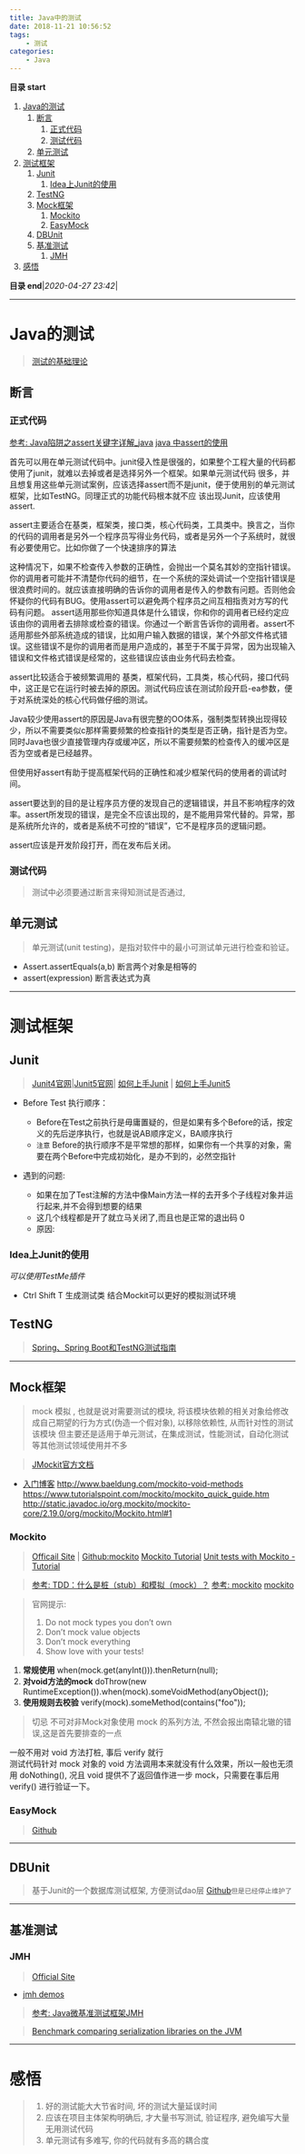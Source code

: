 ```yaml
---
title: Java中的测试
date: 2018-11-21 10:56:52
tags: 
    - 测试
categories: 
    - Java
---
```


**目录 start**

1. [Java的测试](#java的测试)
    1. [断言](#断言)
        1. [正式代码](#正式代码)
        1. [测试代码](#测试代码)
    1. [单元测试](#单元测试)
1. [测试框架](#测试框架)
    1. [Junit](#junit)
        1. [Idea上Junit的使用](#idea上junit的使用)
    1. [TestNG](#testng)
    1. [Mock框架](#mock框架)
        1. [Mockito](#mockito)
        1. [EasyMock](#easymock)
    1. [DBUnit](#dbunit)
    1. [基准测试](#基准测试)
        1. [JMH](#jmh)
1. [感悟](#感悟)

**目录 end**|_2020-04-27 23:42_|
****************************************
# Java的测试
> [测试的基础理论](/Skills/Base/Test.md)

## 断言
### 正式代码
[参考: Java陷阱之assert关键字详解_java](https://yq.aliyun.com/ziliao/131292)
[java 中assert的使用](http://www.cnblogs.com/mylove7/articles/3457157.html)

首先可以用在单元测试代码中。junit侵入性是很强的，如果整个工程大量的代码都使用了junit，就难以去掉或者是选择另外一个框架。如果单元测试代码 很多，并且想复用这些单元测试案例，应该选择assert而不是junit，便于使用别的单元测试框架，比如TestNG。同理正式的功能代码根本就不应 该出现Junit，应该使用assert.

assert主要适合在基类，框架类，接口类，核心代码类，工具类中。换言之，当你的代码的调用者是另外一个程序员写得业务代码，或者是另外一个子系统时，就很有必要使用它。比如你做了一个快速排序的算法 

这种情况下，如果不检查传入参数的正确性，会抛出一个莫名其妙的空指针错误。你的调用者可能并不清楚你代码的细节，在一个系统的深处调试一个空指针错误是很浪费时间的。就应该直接明确的告诉你的调用者是传入的参数有问题。否则他会怀疑你的代码有BUG。使用assert可以避免两个程序员之间互相指责对方写的代码有问题。
assert适用那些你知道具体是什么错误，你和你的调用者已经约定应该由你的调用者去排除或检查的错误。你通过一个断言告诉你的调用者。assert不适用那些外部系统造成的错误，比如用户输入数据的错误，某个外部文件格式错误。这些错误不是你的调用者而是用户造成的，甚至于不属于异常，因为出现输入错误和文件格式错误是经常的，这些错误应该由业务代码去检查。

assert比较适合于被频繁调用的 基类，框架代码，工具类，核心代码，接口代码中，这正是它在运行时被去掉的原因。测试代码应该在测试阶段开启-ea参数，便于对系统深处的核心代码做仔细的测试。

Java较少使用assert的原因是Java有很完整的OO体系，强制类型转换出现得较少，所以不需要类似c那样需要频繁的检查指针的类型是否正确，指针是否为空。同时Java也很少直接管理内存或缓冲区，所以不需要频繁的检查传入的缓冲区是否为空或者是已经越界。

但使用好assert有助于提高框架代码的正确性和减少框架代码的使用者的调试时间。

assert要达到的目的是让程序员方便的发现自己的逻辑错误，并且不影响程序的效率。assert所发现的错误，是完全不应该出现的，是不能用异常代替的。异常，那是系统所允许的，或者是系统不可控的“错误”，它不是程序员的逻辑问题。

assert应该是开发阶段打开，而在发布后关闭。

### 测试代码
> 测试中必须要通过断言来得知测试是否通过, 


## 单元测试
> 单元测试(unit testing)，是指对软件中的最小可测试单元进行检查和验证。

- Assert.assertEquals(a,b) 断言两个对象是相等的
- assert(expression) 断言表达式为真

****************
# 测试框架
## Junit
> [Junit4官网](https://junit.org/junit4/)|[Junit5官网](https://junit.org/junit5/)| [如何上手Junit](/MyBlog/how-to-use-junit.md) | [如何上手Junit5](/MyBlog/how-to-use-junit5.md)

- Before Test 执行顺序：
    - Before在Test之前执行是毋庸置疑的，但是如果有多个Before的话，按定义的先后逆序执行，也就是说AB顺序定义，BA顺序执行
    - `注意` Before的执行顺序不是平常想的那样，如果你有一个共享的对象，需要在两个Before中完成初始化，是办不到的，必然空指针

- 遇到的问题:
    - 如果在加了Test注解的方法中像Main方法一样的去开多个子线程对象并运行起来,并不会得到想要的结果
    - 这几个线程都是开了就立马关闭了,而且也是正常的退出码 0 
    - 原因:

### Idea上Junit的使用
_可以使用TestMe插件_
- Ctrl Shift T 生成测试类 结合Mockit可以更好的模拟测试环境

## TestNG
> [Spring、Spring Boot和TestNG测试指南](https://github.com/chanjarster/spring-test-examples)

**************
## Mock框架
> mock 模拟 , 也就是说对需要测试的模块, 将该模块依赖的相关对象给修改成自己期望的行为方式(伪造一个假对象), 以移除依赖性, 从而针对性的测试该模块
> 但主要还是适用于单元测试，在集成测试，性能测试，自动化测试等其他测试领域使用并不多

> [JMockit官方文档](http://www.vogella.com/tutorials/Mockito/article.html#testing-with-mock-objects)
- [入门博客](http://blog.csdn.net/chjttony/article/details/17838693)
http://www.baeldung.com/mockito-void-methods
https://www.tutorialspoint.com/mockito/mockito_quick_guide.htm
http://static.javadoc.io/org.mockito/mockito-core/2.19.0/org/mockito/Mockito.html#1

### Mockito
> [Officail Site](http://site.mockito.org/) | [Github:mockito](https://github.com/mockito/mockito)
> [Mockito Tutorial](https://www.tutorialspoint.com/mockito/index.htm)
> [Unit tests with Mockito - Tutorial](http://www.vogella.com/tutorials/Mockito/article.html)

> [参考: TDD：什么是桩（stub）和模拟（mock）？](http://www.cnblogs.com/happyframework/p/3595547.html)
> [参考: mockito](http://www.testclass.net/mockito/)
> [mockito](http://static.javadoc.io/org.mockito/mockito-core/2.19.0/org/mockito/Mockito.html#1)

> 官网提示:
>1. Do not mock types you don’t own
>1. Don’t mock value objects
>1. Don’t mock everything
>1. Show love with your tests!

1. **常规使用** when(mock.get(anyInt())).thenReturn(null);
1. **对void方法的mock** doThrow(new RuntimeException()).when(mock).someVoidMethod(anyObject());
1. **使用规则去校验** verify(mock).someMethod(contains("foo"));

> 切忌 不可对非Mock对象使用 mock 的系列方法, 不然会报出南辕北辙的错误,这是首先要排查的一点

一般不用对 void 方法打桩, 事后 verify 就行  
测试代码针对 mock  对象的 void 方法调用本来就没有什么效果，所以一般也无须用 doNothing(), 况且 void 提供不了返回值作进一步 mock，只需要在事后用 verify() 进行验证一下。

### EasyMock
> [Github](https://github.com/easymock/easymock)  

************************

## DBUnit
> 基于Junit的一个数据库测试框架, 方便测试dao层
> [Github](https://github.com/sebastianbergmann/dbunit)`但是已经停止维护了`  

************************

## 基准测试
### JMH
> [Official Site](http://openjdk.java.net/projects/code-tools/jmh/)  

- [jmh demos](http://hg.openjdk.java.net/code-tools/jmh/file/tip/jmh-samples/src/main/java/org/openjdk/jmh/samples/)

> [参考: Java微基准测试框架JMH](https://www.xncoding.com/2018/01/07/java/jmh.html)  

> [Benchmark comparing serialization libraries on the JVM ](https://github.com/eishay/jvm-serializers)  

**********************
# 感悟
>1. 好的测试能大大节省时间, 坏的测试大量延误时间
>1. 应该在项目主体架构明确后, 才大量书写测试, 验证程序, 避免编写大量无用测试代码
>1. 单元测试有多难写, 你的代码就有多高的耦合度
